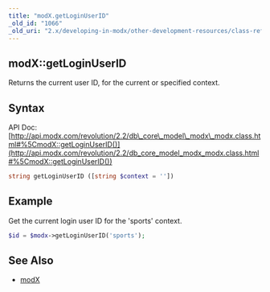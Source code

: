 ```yaml
---
title: "modX.getLoginUserID"
_old_id: "1066"
_old_uri: "2.x/developing-in-modx/other-development-resources/class-reference/modx/modx.getloginuserid"
---
```


## modX::getLoginUserID

Returns the current user ID, for the current or specified context.

## Syntax

API Doc: [http://api.modx.com/revolution/2.2/db\_core\_model\_modx\_modx.class.html#%5CmodX::getLoginUserID()](http://api.modx.com/revolution/2.2/db_core_model_modx_modx.class.html#%5CmodX::getLoginUserID())

``` php
string getLoginUserID ([string $context = ''])
```

## Example

Get the current login user ID for the 'sports' context.

``` php
$id = $modx->getLoginUserID('sports');
```

## See Also

- [modX](extending-modx/core-model/modx "modX")